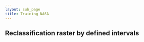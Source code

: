 ```yaml
---
layout: sub_page
title: Training NASA
---
```



## Reclassification raster by defined intervals

<a href="https://nicolasdeffense.github.io/eo-toolbox/notebooks/TRAINING_NASA/ARSET_PART4_Notebook_training_to_run.html"> <i class="fas fa-eye fa-lg"></i></a>
<a href="https://nicolasdeffense.github.io/eo-toolbox/notebooks/TRAINING_NASA/ARSET_PART4_Notebook_training_to_run.ipynb"> <i class="fas fa-download fa-lg"></i></a>
